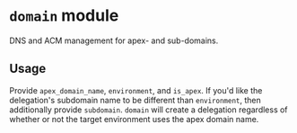 # `domain` module
DNS and ACM management for apex- and sub-domains.

## Usage
Provide `apex_domain_name`, `environment`, and `is_apex`.  If you'd like the delegation's subdomain name to be different than `environment`, then additionally provide `subdomain`.  `domain` will create a delegation regardless of whether or not the target environment uses the apex domain name.
